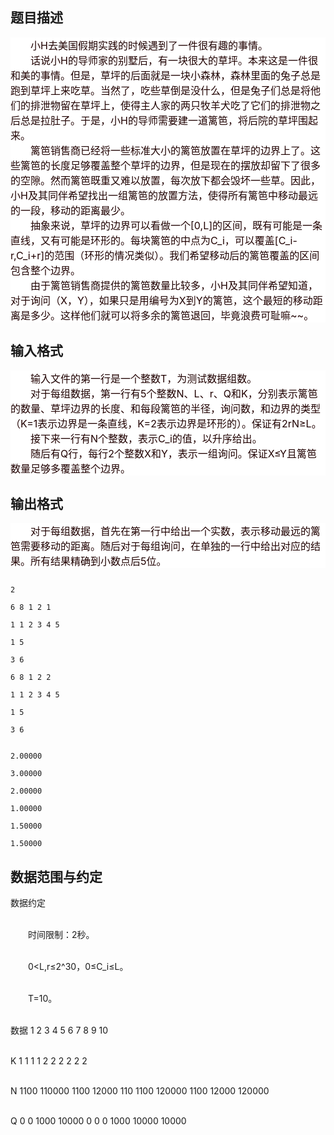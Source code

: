 ## 题目描述

<div style="background: white" align="left">
 <span style="font-size: medium"><span style="color: #200000">　　小</span><span style="color: #200000">H</span><span style="color: #200000">去美国假期实践的时候遇到了一件很有趣的事情。</span><span style="color: #200000"><br></span><span style="color: #200000">　　话说小</span><span style="color: #200000">H</span><span style="color: #200000">的导师家的别墅后，有一块很大的草坪。本来这是一件很和美的事情。但是，草坪的后面就是一块小森林，森林里面的兔子总是跑到草坪上来吃草。当然了，吃些草倒是没什么，但是兔子们总是将他们的排泄物留在草坪上，使得主人家的两只牧羊犬吃了它们的排泄物之后总是拉肚子。于是，小</span><span style="color: #200000">H</span><span style="color: #200000">的导师需要建一道篱笆，将后院的草坪围起来。</span><span style="color: #200000"><br></span><span style="color: #200000">　　篱笆销售商已经将一些标准大小的篱笆放置在草坪的边界上了。这些篱笆的长度足够覆盖整个草坪的边界，但是现在的摆放却留下了很多的空隙。然而篱笆既重又难以放置，每次放下都会毁坏一些草。因此，小</span><span style="color: #200000">H</span><span style="color: #200000">及其同伴希望找出一组篱笆的放置方法，使得所有篱笆中移动最远的一段，移动的距离最少。</span><span style="color: #200000"><br></span><span style="color: #200000">　　抽象来说，草坪的边界可以看做一个</span><span style="color: #200000">[0,L]</span><span style="color: #200000">的区间，既有可能是一条直线，又有可能是环形的。每块篱笆的中点为</span><span style="color: #200000">C_i</span><span style="color: #200000">，可以覆盖</span><span style="color: #200000">[C_i-r,C_i+r]</span><span style="color: #200000">的范围（环形的情况类似）。我们希望移动后的篱笆覆盖的区间包含整个边界。</span><span style="color: #200000"><br></span><span style="color: #200000">　　由于篱笆销售商提供的篱笆数量比较多，小</span><span style="color: #200000">H</span><span style="color: #200000">及其同伴希望知道，对于询问（</span><span style="color: #200000">X</span><span style="color: #200000">，</span><span style="color: #200000">Y</span><span style="color: #200000">），如果只是用编号为</span><span style="color: #200000">X</span><span style="color: #200000">到</span><span style="color: #200000">Y</span><span style="color: #200000">的篱笆，这个最短的移动距离是多少。这样他们就可以将多余的篱笆退回，毕竟浪费可耻嘛</span><span style="color: #200000">~~</span><span style="color: #200000">。</span></span>
</div>

## 输入格式

<div style="background: white" align="left">
 <span style="font-size: medium"><span style="color: #200000">　　输入文件的第一行是一个整数</span><span style="color: #200000">T</span><span style="color: #200000">，为测试数据组数。</span><span style="color: #200000"><br></span><span style="color: #200000">　　对于每组数据，第一行有</span><span style="color: #200000">5</span><span style="color: #200000">个整数</span><span style="color: #200000">N</span><span style="color: #200000">、</span><span style="color: #200000">L</span><span style="color: #200000">、</span><span style="color: #200000">r</span><span style="color: #200000">、</span><span style="color: #200000">Q</span><span style="color: #200000">和</span><span style="color: #200000">K</span><span style="color: #200000">，分别表示篱笆的数量、草坪边界的长度、和每段篱笆的半径，询问数，和边界的类型（</span><span style="color: #200000">K=1</span><span style="color: #200000">表示边界是一条直线，</span><span style="color: #200000">K=2</span><span style="color: #200000">表示边界是环形的）。保证有</span><span style="color: #200000">2rN≥L</span><span style="color: #200000">。</span><span style="color: #200000"><br></span><span style="color: #200000">　　接下来一行有</span><span style="color: #200000">N</span><span style="color: #200000">个整数，表示</span><span style="color: #200000">C_i</span><span style="color: #200000">的值，以升序给出。</span><span style="color: #200000"><br></span><span style="color: #200000">　　随后有</span><span style="color: #200000">Q</span><span style="color: #200000">行，每行</span><span style="color: #200000">2</span><span style="color: #200000">个整数</span><span style="color: #200000">X</span><span style="color: #200000">和</span><span style="color: #200000">Y</span><span style="color: #200000">，表示一组询问。保证</span><span style="color: #200000">X≤Y</span><span style="color: #200000">且篱笆数量足够多覆盖整个边界。</span></span>
</div>

## 输出格式

<div style="background: white" align="left">
 <span style="font-size: medium"><span style="color: #200000">　　对于每组数据，首先在第一行中给出一个实数，表示移动最远的篱笆需要移动的距离。随后对于每组询问，在单独的一行中给出对应的结果。所有结果精确到小数点后</span><span style="color: #200000">5</span><span style="color: #200000">位。</span></span>
</div>

```input1
2
6 8 1 2 1
1 1 2 3 4 5
1 5
3 6
6 8 1 2 2
1 1 2 3 4 5
1 5
3 6
```
```output1
2.00000
3.00000
2.00000
1.00000
1.50000
1.50000
```
## 数据范围与约定

<p>数据约定<br><br>
  　　时间限制：2秒。<br><br>
  　　0<L,r≤2^30，0≤C_i≤L。<br><br>
  　　T=10。<br><br>
  数据 1 2 3 4 5 6 7 8 9 10 <br><br>
  K 1 1 1 1 2 2 2 2 2 2 <br><br>
  N 1100 110000 1100 12000 110 1100 120000 1100 12000 120000 <br><br>
  Q 0 0 1000 10000 0 0 0 1000 10000 10000</p><br>
<p> </p>

